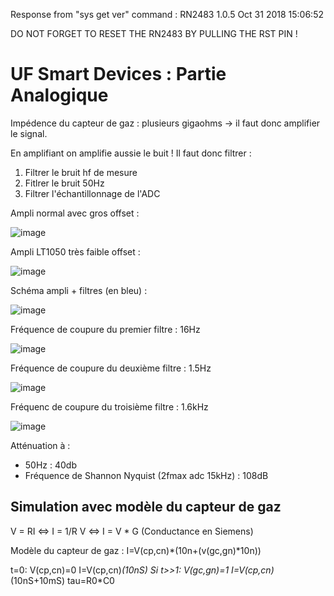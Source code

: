 
Response from "sys get ver" command :
RN2483 1.0.5 Oct 31 2018 15:06:52

DO NOT FORGET TO RESET THE RN2483 BY PULLING THE RST PIN !

# UF Smart Devices : Partie Analogique

Impédence du capteur de gaz : plusieurs gigaohms -> il faut donc amplifier le signal.

En amplifiant on amplifie aussie le buit ! Il faut donc filtrer :
1. Filtrer le bruit hf de mesure
2. Fitlrer le bruit 50Hz
3. Filtrer l'échantillonnage de l'ADC

Ampli normal avec gros offset :

![image](https://github.com/user-attachments/assets/a544955b-39e8-4ca0-a5ec-7836f8691a66)


Ampli LT1050 très faible offset :

![image](https://github.com/user-attachments/assets/fc479fac-d6a4-454c-bda5-96964039b8b9)


Schéma ampli + filtres (en bleu) :

![image](https://github.com/user-attachments/assets/6c6dc274-dd44-4bc7-9d2a-37a7cb128c63)


Fréquence de coupure du premier filtre : 16Hz

![image](https://github.com/user-attachments/assets/8086cfb8-f343-4d78-b7ed-4f89b6e671b0)

Fréquence de coupure du deuxième filtre : 1.5Hz

![image](https://github.com/user-attachments/assets/a6863864-15cf-415b-9773-68faa4495e76)


Fréquenc de coupure du troisième filtre : 1.6kHz

![image](https://github.com/user-attachments/assets/4009a6fe-1778-4e93-a6b8-1c2830185bf3)


 
Atténuation à :
- 50Hz : 40db
- Fréquence de Shannon Nyquist (2fmax adc 15kHz) : 108dB

## Simulation avec modèle du capteur de gaz 

V = RI <=> I = 1/R V <=> I = V * G (Conductance en Siemens)

Modèle du capteur de gaz : I=V(cp,cn)*(10n+(v(gc,gn)*10n))

t=0: V(cp,cn)=0 I=V(cp,cn)*(10nS)
Si t>>1: V(gc,gn)=1 I=V(cp,cn)*(10nS+10mS)
tau=R0*C0








